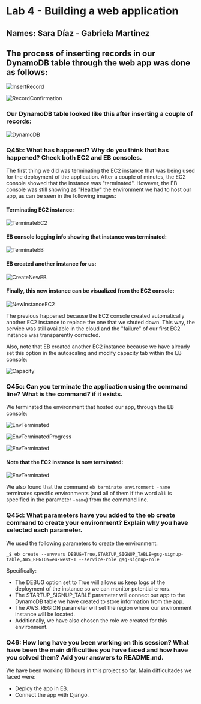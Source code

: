 # Lab 4 - Building a web application

## Names: Sara Díaz - Gabriela Martinez

## The process of inserting records in our DynamoDB table through the web app was done as follows:
![InsertRecord](https://github.com/mgmartinezl/CLOUD-COMPUTING-CLASS-2019/blob/master/Labs-solutions/Lab4/insertNewStudent.png)

![RecordConfirmation](https://github.com/mgmartinezl/CLOUD-COMPUTING-CLASS-2019/blob/master/Labs-solutions/Lab4/insertionStudentOK.png)

### Our DynamoDB table looked like this after inserting a couple of records:
![DynamoDB](https://github.com/mgmartinezl/CLOUD-COMPUTING-CLASS-2019/blob/master/Labs-solutions/Lab4/DynamoDB.png)

### Q45b: What has happened? Why do you think that has happened? Check both EC2 and EB consoles.
The first thing we did was terminating the EC2 instance that was being used for the deployment of the application. After a couple of minutes, the EC2 console showed that the instance was "terminated". However, the EB console was still showing as "Healthy" the environment we had to host our app, as can be seen in the following images:

#### Terminating EC2 instance:

![TerminateEC2](https://github.com/mgmartinezl/CLOUD-COMPUTING-CLASS-2019/blob/master/Labs-solutions/Lab4/instanceterminatedEC2console.png)

#### EB console logging info showing that instance was terminated:

![TerminateEB](https://github.com/mgmartinezl/CLOUD-COMPUTING-CLASS-2019/blob/master/Labs-solutions/Lab4/EBconsoleinstanceterminated.png)

#### EB created another instance for us:

![CreateNewEB](https://github.com/mgmartinezl/CLOUD-COMPUTING-CLASS-2019/blob/master/Labs-solutions/Lab4/EBaddsnewinstance.png)

#### Finally, this new instance can be visualized from the EC2 console:

![NewInstanceEC2](https://github.com/mgmartinezl/CLOUD-COMPUTING-CLASS-2019/blob/master/Labs-solutions/Lab4/newinstanceEC2console.png)

The previous happened because the EC2 console created automatically another EC2 instance to replace the one that we shuted down. This way, the service was still available in the cloud and the "failure" of our first EC2 instance was transparently corrected.

Also, note that EB created another EC2 instance because we have already set this option in the autoscaling and modify capacity tab within the EB console:

![Capacity](https://github.com/mgmartinezl/CLOUD-COMPUTING-CLASS-2019/blob/master/Labs-solutions/Lab4/ebCapacity.png)

### Q45c: Can you terminate the application using the command line? What is the command? if it exists.

We terminated the environment that hosted our app, through the EB console:

![EnvTerminated](https://github.com/mgmartinezl/CLOUD-COMPUTING-CLASS-2019/blob/master/Labs-solutions/Lab4/confirmationEnvTermination.png)

![EnvTerminatedProgress](https://github.com/mgmartinezl/CLOUD-COMPUTING-CLASS-2019/blob/master/Labs-solutions/Lab4/envTerminationInProgress.png)

![EnvTerminated](https://github.com/mgmartinezl/CLOUD-COMPUTING-CLASS-2019/blob/master/Labs-solutions/Lab4/envTerminated.png)

#### Note that the EC2 instance is now terminated:
![EnvTerminated](https://github.com/mgmartinezl/CLOUD-COMPUTING-CLASS-2019/blob/master/Labs-solutions/Lab4/EC2terminateENV.png)

We also found that the command ```eb terminate environment -name``` terminates specific environments (and all of them if the word ```all``` is specified in the parameter ```-name```) from the command line.

### Q45d: What parameters have you added to the eb create command to create your environment? Explain why you have selected each parameter.

We used the following parameters to create the environment:

```_$ eb create --envvars DEBUG=True,STARTUP_SIGNUP_TABLE=gsg-signup-table,AWS_REGION=eu-west-1 --service-role gsg-signup-role```

Specifically:
* The DEBUG option set to True will allows us keep logs of the deployment of the instance so we can monitor potential errors. 
* The STARTUP_SIGNUP_TABLE parameter will connect our app to the DynamoDB table we have created to store information from the app.
* The AWS_REGION parameter will set the region where our environment instance will be located.
* Additionally, we have also chosen the role we created for this environment.

### Q46: How long have you been working on this session? What have been the main difficulties you have faced and how have you solved them? Add your answers to README.md.

We have been working 10 hours in this project so far. Main difficultades we faced were:

* Deploy the app in EB.
* Connect the app with Django. 
